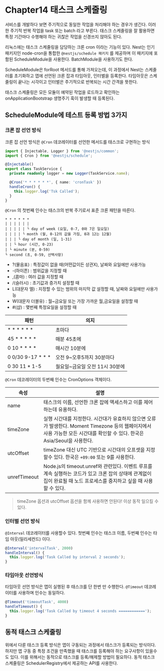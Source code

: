 # Chapter14 태스크 스케줄링

서비스를 개발하다 보면 주기적으로 동일한 작업을 처리해야 하는 경우가 생긴다. 
이러한 주기적 반복 작업을 task 또는 batch 라고 부른다. 태스크 스케줄링을 잘 활용하면 특정 기간마다 수행해야 하는 귀찮은 작업을 신경쓰지 않아도 된다.

리눅스에는 태스크 스케줄링을 담당하는 크론 cron 이라는 기능이 있다. Nest는 인기 패키지인 node-cron을 통합한 `@nestjs/schedule 패키지` 를 제공하며 이 패키지에 포함된 ScheduleModule을 사용한다. BatchModule을 사용하기도 한다.

ScheduleModule은 forRoot 메서드를 통해 가져오는데, 이 과정에서 Nest는 스케줄러를 초기화하고 앱에 선언된 크론 잡과 타임아웃, 인터벌을 등록한다. 타임아웃은 스케줄링이 끝나는 시각이고 인터벌은 주기적으로 반복되는 시간 간격을 뜻한다.

태스크 스케줄링은 모든 모듈이 예약된 작업을 로드하고 확인하는 onApplicationBootstrap 생명주기 훅이 발생할 때 등록된다.

## ScheduleModule에 테스트 등록 방법 3가지

### 크론 잡 선언 방식
크론 잡 선언 방식은 `@Cron` 데코레이터를 선언한 메서드를 태스크로 구현하는 방식

```typescript
import { Injectable, Logger } from '@nestjs/common';
import { Cron } from '@nestjs/schedule';

@Injectable()
export class TaskService {
  private readonly logger = new Logger(TaskService.name);

  @Cron('* * * * * *', { name: 'cronTask' })
  handleCron() {
    this.logger.log('Tsk Called');
  }
}
```

`@Cron` 의 첫번째 인수는 태스크의 반복 주기로서 표준 크론 패턴을 따른다.
```
* * * * * *
| | | | | |
| | | | | └ day of week (요일, 0-7, 0와 7은 일요일)
| | | | └ month (월, 0-12의 값을 가짐, 0과 12는 12월)
| | | └ day of month (일, 1-31)
| | └ hour (시간, 0-23)
| └ minute (분, 0-59)
└ second (초, 0-59, 선택사항)
```

- ?(물음표) : 특정값이 없을 때(어떤값이든 상관X), 날짜와 요일에만 사용가능
- -(하이픈) : 범위값을 지정할 때
- ,(콤마) : 여러 값을 지정할 때
- /(슬러시) : 초기값과 증가치 설정할 때
- L(대문자 엘) : 지정할 수 있는 범위의 마지막 값 설정할 때, 날짜와 요일에만 사용가능
- W(대문자 더블유) : 월~금요일 또는 가장 가까운 월,금요일을 설정할 때
- #(샵) : 몇번째 특정요일을 설정할 때

|패턴|의지|
|------|---|
|* * * * * *|초마다|
|45 * * * * *|매분 45초에|
|0 10 * * * *|매시간 10분에|
|0 0/30 9-17 * * *|오전 9~오후5까지 30분마다|
|0 30 11 * 1-5|월요일~금요일 오전 11시 30분에|


`@Cron` 데코레이터의 두번째 인수는 CronOptions 객체이다. 

|속성|설명|
|------|---|
|name|태스크의 이름, 선언한 크론 잡에 액세스하고 이를 제어하는데 유용하다.|
|timeZone|실행 시간대를 지정한다. 시간대가 유효하지 않으면 오류가 발생한다. Moment Timezone 등의 웹페이지에서 사용 가능한 모든 시간대를 확인할 수 있다. 한국은 Asia/Seoul을 사용한다.|
|utcOffset|timeZone 대신 UTC 기반으로 시간대의 오프셋을 지정할수 있다. 한국은 `+09:00` 또는 9를 사용한다.|
|unrefTimeout|Node.js의 timeout.unref와 관련있다. 이벤트 루프를 계속 실행하는 코드가 있고 크론 잡의 상태에 관계없이 집이 완료될 때 노드 프로세스를 중지하고 싶을 때 사용할 수 있다.|

> timeZone 옵션과 utcOffset 옵션을 함께 사용하면 안된다! 이상 동작 일으킬 수 있다.

### 인터벌 선언 방식
`@Interval` 데코레이터를 사용할수 있다. 첫번째 인수는 태스크 이름, 두번째 인수는 타임 아웃(밀리세컨드) 이다.

```typescript
@Interval('intervalTask', 2000)
handleInterval() {
  this.logger.log('Task Called by interval 2 seconds');
}
```

### 타임아웃 선언방식

타임아웃 선언 방식은 앱이 실행된 후 태스크를 단 한번 만 수행한다. `@Timeout` 데코레이터를 사용하며 인수는 동일하다.

```typescript
@Timeout('timeoutTask', 4000)
handleTimeout() {
  this.logger.log('Task Called by timeout 4 seconds ============');
}
```

## 동적 태스크 스케줄링

위에서 다룬 태스크 등록 방식은 앱이 구동되는 과정에서 태스크가 등록되는 방식이다. 하지만 앱 구동 중 특정 조건을 만족했을 때 태스크를 등록해야 하는 요구사항이 있을수도 있다. 이를 위해서는 동적으로 태스크를 등록/해제할 방법이 필요하다. 동적 태스크 스케줄링은 SchedulerRegistry에서 제공하는 API를 사용한다.